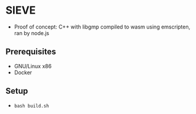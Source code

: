 # SIEVE
- Proof of concept: C++ with libgmp compiled to wasm using emscripten, ran by node.js

## Prerequisites
- GNU/Linux x86
- Docker

## Setup
- `bash build.sh`
